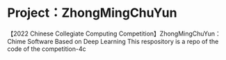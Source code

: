 # Project：ZhongMingChuYun
【2022 Chinese Collegiate Computing Competition】ZhongMingChuYun： Chime Software Based on Deep Learning
This respository is a repo of the code of the competition-4c
